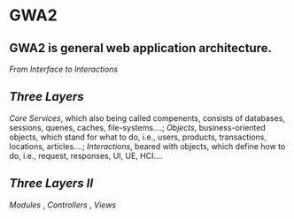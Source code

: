 # GWA2
GWA2 is general web application architecture.
----
*From Interface to Interactions*

***Three Layers***
----
*Core Services*, which also being called compenents, consists of databases, sessions, quenes, caches, file-systems....; 
*Objects*, business-oriented objects, which stand for what to do, i.e., users, products, transactions, locations, articles....; 
*Interactions*, beared with objects, which define how to do, i.e., request, responses, UI, UE, HCI.... 

***Three Layers II***
----
*Modules* , 
*Controllers* ,
*Views*
